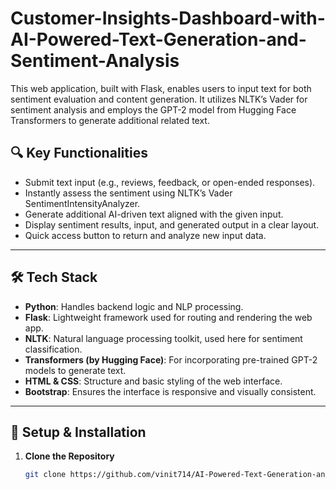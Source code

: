 # Customer-Insights-Dashboard-with-AI-Powered-Text-Generation-and-Sentiment-Analysis

This web application, built with Flask, enables users to input text for both sentiment evaluation and content generation. It utilizes NLTK’s Vader for sentiment analysis and employs the GPT-2 model from Hugging Face Transformers to generate additional related text.

## 🔍 Key Functionalities

- Submit text input (e.g., reviews, feedback, or open-ended responses).
- Instantly assess the sentiment using NLTK’s Vader SentimentIntensityAnalyzer.
- Generate additional AI-driven text aligned with the given input.
- Display sentiment results, input, and generated output in a clear layout.
- Quick access button to return and analyze new input data.

---

## 🛠️ Tech Stack

- **Python**: Handles backend logic and NLP processing.
- **Flask**: Lightweight framework used for routing and rendering the web app.
- **NLTK**: Natural language processing toolkit, used here for sentiment classification.
- **Transformers (by Hugging Face)**: For incorporating pre-trained GPT-2 models to generate text.
- **HTML & CSS**: Structure and basic styling of the web interface.
- **Bootstrap**: Ensures the interface is responsive and visually consistent.

---

## 🧪 Setup & Installation

1. **Clone the Repository**
   ```bash
   git clone https://github.com/vinit714/AI-Powered-Text-Generation-and-Sentiment-Analysis-Dashboard.git


   
